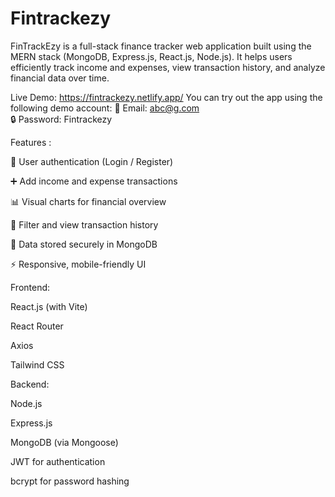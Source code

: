 # Fintrackezy
FinTrackEzy is a full-stack finance tracker web application built using the MERN stack (MongoDB, Express.js, React.js, Node.js). It helps users efficiently track income and expenses, view transaction history, and analyze financial data over time.

Live Demo: https://fintrackezy.netlify.app/
You can try out the app using the following demo account: 
📧 Email:    abc@g.com  
🔒 Password: Fintrackezy

Features :

🔐 User authentication (Login / Register)

➕ Add income and expense transactions

📊 Visual charts for financial overview

🧾 Filter and view transaction history

💾 Data stored securely in MongoDB

⚡ Responsive, mobile-friendly UI

Frontend:

React.js (with Vite)

React Router

Axios

Tailwind CSS

Backend:

Node.js

Express.js

MongoDB (via Mongoose)

JWT for authentication

bcrypt for password hashing

